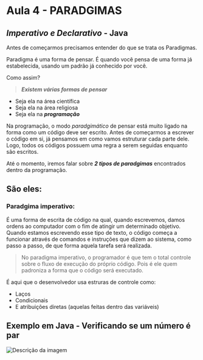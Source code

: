 # Aula 4 - PARADGIMAS
## _Imperativo e Declarativo_ - Java

Antes de começarmos precisamos entender do que se trata os Paradigmas.

Paradigma é uma forma de pensar. É quando você pensa de uma forma já estabelecida, usando um padrão
já conhecido por você. 

Como assim?

>***Existem várias formas de pensar***

* Seja ela na área científica
* Seja ela na área religiosa
* Seja ela na ***programação***

Na programação, o modo _paradgimático_ de pensar está muito ligado na forma como um código deve ser escrito.
Antes de começarmos a escrever o código em si, já pensamos em como vamos estruturar cada parte dele. Logo,
todos os códigos possuem uma regra a serem seguidas enquanto são escritos.

Até o momento, iremos falar sobre ***2 tipos de paradgimas*** encontrados dentro da programação.

## São eles:

### Paradgima imperativo:
É uma forma de escrita de código na qual, quando escrevemos, damos ordens ao computador com o fim
de atingir um determinado objetivo. Quando estamos escrevendo esse tipo de texto, o código
começa a funcionar através de comandos e instruções que dizem ao sistema, como passo a passo, de 
que forma aquela tarefa será realizada.

>No paradigma imperativo, o programador é que tem o total controle sobre o fluxo de execução
> do próprio código. Pois é ele quem padroniza a forma que o código será executado.

É aqui que o desenvolvedor usa estruras de controle como:

* Laços
* Condicionais
* E atribuições diretas (aquelas feitas dentro das variáveis) 

## Exemplo em Java - Verificando se um número é par
![Descrição da imagem](./Aula-5---Texto-sobre-paradigmas/código%20em%20java.png)








